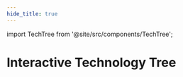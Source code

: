 ```yaml
---
hide_title: true
---
```


import TechTree from '@site/src/components/TechTree';

<div style={{
  position: 'fixed',
  top: '60px',
  left: 0,
  right: 0,
  display: 'flex',
  justifyContent: 'center',
  alignItems: 'center',
  height: '80px',
  backgroundColor: 'var(--token-primary-bg-c)',
  zIndex: 100,
  borderBottom: '1px solid var(--ifm-navbar-shadow)'
}}>
  <h1 style={{ margin: 0, fontSize: '2rem' }}>Interactive Technology Tree</h1>
</div>

<div style={{ marginTop: '200px' }}>
  <TechTree />
</div>
